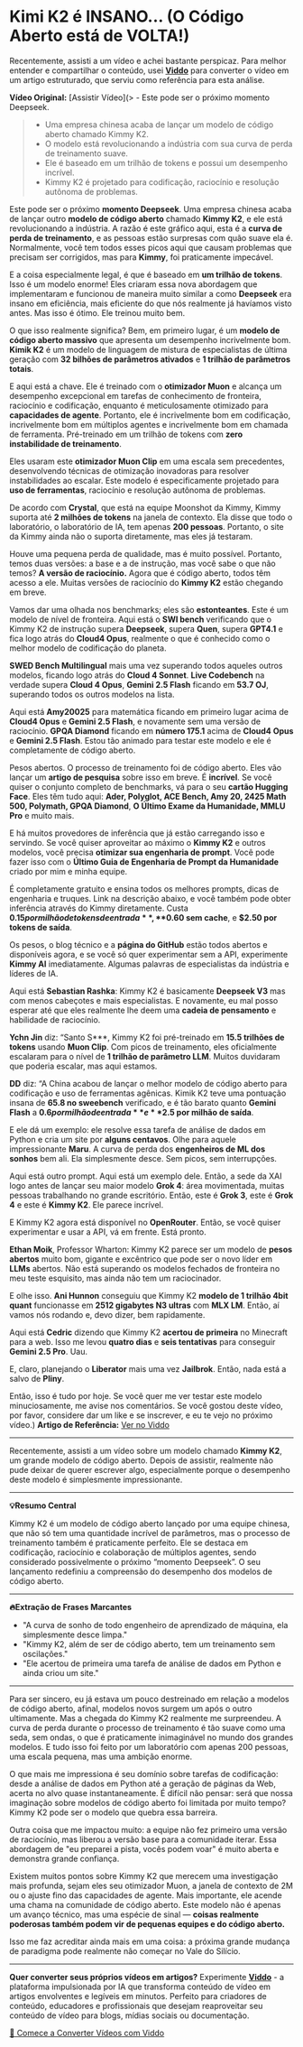 # Kimi K2 é INSANO... (O Código Aberto está de VOLTA!)

Recentemente, assisti a um vídeo e achei bastante perspicaz. Para melhor entender e compartilhar o conteúdo, usei **[Viddo](https://viddo.pro/)** para converter o vídeo em um artigo estruturado, que serviu como referência para esta análise.

**Vídeo Original:** [Assistir Vídeo](> - Este pode ser o próximo momento Deepseek.
> - Uma empresa chinesa acaba de lançar um modelo de código aberto chamado Kimmy K2.
> - O modelo está revolucionando a indústria com sua curva de perda de treinamento suave.
> - Ele é baseado em um trilhão de tokens e possui um desempenho incrível.
> - Kimmy K2 é projetado para codificação, raciocínio e resolução autônoma de problemas.

Este pode ser o próximo **momento Deepseek**. Uma empresa chinesa acaba de lançar outro **modelo de código aberto** chamado **Kimmy K2**, e ele está revolucionando a indústria. A razão é este gráfico aqui, esta é a **curva de perda de treinamento**, e as pessoas estão surpresas com quão suave ela é. Normalmente, você tem todos esses picos aqui que causam problemas que precisam ser corrigidos, mas para **Kimmy**, foi praticamente impecável.

E a coisa especialmente legal, é que é baseado em **um trilhão de tokens**. Isso é um modelo enorme! Eles criaram essa nova abordagem que implementaram e funcionou de maneira muito similar a como **Deepseek** era insano em eficiência, mais eficiente do que nós realmente já havíamos visto antes. Mas isso é ótimo. Ele treinou muito bem.

O que isso realmente significa? Bem, em primeiro lugar, é um **modelo de código aberto massivo** que apresenta um desempenho incrivelmente bom. **Kimik K2** é um modelo de linguagem de mistura de especialistas de última geração com **32 bilhões de parâmetros ativados** e **1 trilhão de parâmetros totais**.

E aqui está a chave. Ele é treinado com o **otimizador Muon** e alcança um desempenho excepcional em tarefas de conhecimento de fronteira, raciocínio e codificação, enquanto é meticulosamente otimizado para **capacidades de agente**. Portanto, ele é incrivelmente bom em codificação, incrivelmente bom em múltiplos agentes e incrivelmente bom em chamada de ferramenta. Pré-treinado em um trilhão de tokens com **zero instabilidade de treinamento**.

Eles usaram este **otimizador Muon Clip** em uma escala sem precedentes, desenvolvendo técnicas de otimização inovadoras para resolver instabilidades ao escalar. Este modelo é especificamente projetado para **uso de ferramentas**, raciocínio e resolução autônoma de problemas.

De acordo com **Crystal**, que está na equipe Moonshot da Kimmy, Kimmy suporta até **2 milhões de tokens** na janela de contexto. Ela disse que todo o laboratório, o laboratório de IA, tem apenas **200 pessoas**. Portanto, o site da Kimmy ainda não o suporta diretamente, mas eles já testaram.

Houve uma pequena perda de qualidade, mas é muito possível. Portanto, temos duas versões: a base e a de instrução, mas você sabe o que não temos? **A versão de raciocínio.** Agora que é código aberto, todos têm acesso a ele. Muitas versões de raciocínio do **Kimmy K2** estão chegando em breve.

Vamos dar uma olhada nos benchmarks; eles são **estonteantes**. Este é um modelo de nível de fronteira. Aqui está o **SWI bench** verificando que o Kimmy K2 de instrução supera **Deepseek**, supera **Quen**, supera **GPT4.1** e fica logo atrás do **Cloud4 Opus**, realmente o que é conhecido como o melhor modelo de codificação do planeta.

**SWED Bench Multilingual** mais uma vez superando todos aqueles outros modelos, ficando logo atrás do **Cloud 4 Sonnet**. **Live Codebench** na verdade supera **Cloud 4 Opus**, **Gemini 2.5 Flash** ficando em **53.7 OJ**, superando todos os outros modelos na lista.

Aqui está **Amy20025** para matemática ficando em primeiro lugar acima de **Cloud4 Opus** e **Gemini 2.5 Flash**, e novamente sem uma versão de raciocínio. **GPQA Diamond** ficando em **número 175.1** acima de **Cloud4 Opus** e **Gemini 2.5 Flash**. Estou tão animado para testar este modelo e ele é completamente de código aberto.

Pesos abertos. O processo de treinamento foi de código aberto. Eles vão lançar um **artigo de pesquisa** sobre isso em breve. É **incrível**. Se você quiser o conjunto completo de benchmarks, vá para o seu **cartão Hugging Face**. Eles têm tudo aqui: **Ader, Polyglot, ACE Bench, Amy 20, 2425 Math 500, Polymath, GPQA Diamond**, **O Último Exame da Humanidade, MMLU Pro** e muito mais.

E há muitos provedores de inferência que já estão carregando isso e servindo. Se você quiser aproveitar ao máximo o **Kimmy K2** e outros modelos, você precisa **otimizar sua engenharia de prompt**. Você pode fazer isso com o **Último Guia de Engenharia de Prompt da Humanidade** criado por mim e minha equipe.

É completamente gratuito e ensina todos os melhores prompts, dicas de engenharia e truques. Link na descrição abaixo, e você também pode obter inferência através do Kimmy diretamente. Custa **$0.15 por milhão de tokens de entrada**, **$0.60 sem cache**, e **$2.50 por tokens de saída**.

Os pesos, o blog técnico e a **página do GitHub** estão todos abertos e disponíveis agora, e se você só quer experimentar sem a API, experimente **Kimmy AI** imediatamente. Algumas palavras de especialistas da indústria e líderes de IA.

Aqui está **Sebastian Rashka**: Kimmy K2 é basicamente **Deepseek V3** mas com menos cabeçotes e mais especialistas. E novamente, eu mal posso esperar até que eles realmente lhe deem uma **cadeia de pensamento** e habilidade de raciocínio.

**Ychn Jin** diz: “Santo S***, Kimmy K2 foi pré-treinado em **15.5 trilhões de tokens** usando **Muon Clip**. Com picos de treinamento, eles oficialmente escalaram para o nível de **1 trilhão de parâmetro LLM**. Muitos duvidaram que poderia escalar, mas aqui estamos.

**DD** diz: “A China acabou de lançar o melhor modelo de código aberto para codificação e uso de ferramentas agênicas. Kimik K2 teve uma pontuação insana de **65.8 no sweebench** verificado, e é tão barato quanto **Gemini Flash** a **$0.6 por milhão de entrada** e **$2.5 por milhão de saída**.

E ele dá um exemplo: ele resolve essa tarefa de análise de dados em Python e cria um site por **alguns centavos**. Olhe para aquele impressionante **Maru**. A curva de perda dos **engenheiros de ML dos sonhos** bem ali. Ela simplesmente desce. Sem picos, sem interrupções.

Aqui está outro prompt. Aqui está um exemplo dele. Então, a sede da XAI logo antes de lançar seu maior modelo **Grok 4**: área movimentada, muitas pessoas trabalhando no grande escritório. Então, este é **Grok 3**, este é **Grok 4** e este é **Kimmy K2**. Ele parece incrível.

E Kimmy K2 agora está disponível no **OpenRouter**. Então, se você quiser experimentar e usar a API, vá em frente. Está pronto.

**Ethan Moik**, Professor Wharton: Kimmy K2 parece ser um modelo de **pesos abertos** muito bom, gigante e excêntrico que pode ser o novo líder em **LLMs** abertos. Não está superando os modelos fechados de fronteira no meu teste esquisito, mas ainda não tem um raciocinador.

E olhe isso. **Ani Hunnon** conseguiu que Kimmy K2 **modelo de 1 trilhão 4bit quant** funcionasse em **2512 gigabytes N3 ultras** com **MLX LM**. Então, aí vamos nós rodando e, devo dizer, bem rapidamente.

Aqui está **Cedric** dizendo que Kimmy K2 **acertou de primeira** no Minecraft para a web. Isso me levou **quatro dias** e **seis tentativas** para conseguir **Gemini 2.5 Pro**. Uau.

E, claro, planejando o **Liberator** mais uma vez **Jailbrok**. Então, nada está a salvo de **Pliny**.

Então, isso é tudo por hoje. Se você quer me ver testar este modelo minuciosamente, me avise nos comentários. Se você gostou deste vídeo, por favor, considere dar um like e se inscrever, e eu te vejo no próximo vídeo.)
**Artigo de Referência:** [Ver no Viddo](https://viddo.pro/zh/video-result/5768f631-b053-41de-9597-7d5dff151298)

---

Recentemente, assisti a um vídeo sobre um modelo chamado **Kimmy K2**, um grande modelo de código aberto. Depois de assistir, realmente não pude deixar de querer escrever algo, especialmente porque o desempenho deste modelo é simplesmente impressionante.

---

**💡Resumo Central**

Kimmy K2 é um modelo de código aberto lançado por uma equipe chinesa, que não só tem uma quantidade incrível de parâmetros, mas o processo de treinamento também é praticamente perfeito. Ele se destaca em codificação, raciocínio e colaboração de múltiplos agentes, sendo considerado possivelmente o próximo “momento Deepseek”. O seu lançamento redefiniu a compreensão do desempenho dos modelos de código aberto.

---

**🔥Extração de Frases Marcantes**

- "A curva de sonho de todo engenheiro de aprendizado de máquina, ela simplesmente desce limpa."
- "Kimmy K2, além de ser de código aberto, tem um treinamento sem oscilações."
- "Ele acertou de primeira uma tarefa de análise de dados em Python e ainda criou um site."

---

Para ser sincero, eu já estava um pouco destreinado em relação a modelos de código aberto, afinal, modelos novos surgem um após o outro ultimamente. Mas a chegada do Kimmy K2 realmente me surpreendeu. A curva de perda durante o processo de treinamento é tão suave como uma seda, sem ondas, o que é praticamente inimaginável no mundo dos grandes modelos. E tudo isso foi feito por um laboratório com apenas 200 pessoas, uma escala pequena, mas uma ambição enorme.

O que mais me impressiona é seu domínio sobre tarefas de codificação: desde a análise de dados em Python até a geração de páginas da Web, acerta no alvo quase instantaneamente. É difícil não pensar: será que nossa imaginação sobre modelos de código aberto foi limitada por muito tempo? Kimmy K2 pode ser o modelo que quebra essa barreira.

Outra coisa que me impactou muito: a equipe não fez primeiro uma versão de raciocínio, mas liberou a versão base para a comunidade iterar. Essa abordagem de "eu preparei a pista, vocês podem voar" é muito aberta e demonstra grande confiança.

Existem muitos pontos sobre Kimmy K2 que merecem uma investigação mais profunda, sejam eles seu otimizador Muon, a janela de contexto de 2M ou o ajuste fino das capacidades de agente. Mais importante, ele acende uma chama na comunidade de código aberto. Este modelo não é apenas um avanço técnico, mas uma espécie de sinal — **coisas realmente poderosas também podem vir de pequenas equipes e do código aberto.**

Isso me faz acreditar ainda mais em uma coisa: a próxima grande mudança de paradigma pode realmente não começar no Vale do Silício.

---

**Quer converter seus próprios vídeos em artigos?** Experimente **[Viddo](https://viddo.pro/)** - a plataforma impulsionada por IA que transforma conteúdo de vídeo em artigos envolventes e legíveis em minutos. Perfeito para criadores de conteúdo, educadores e profissionais que desejam reaproveitar seu conteúdo de vídeo para blogs, mídias sociais ou documentação.

[🚀 Comece a Converter Vídeos com Viddo](https://viddo.pro/)